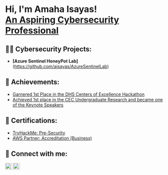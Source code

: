 <h1>Hi, I'm Amaha Isayas! <br/> <a href="https://www.linkedin.com/in/amaha-isayas/">An Aspiring Cybersecurity Professional</a></h1>

<h2> 👨‍💻 Cybersecurity Projects:</h2>

- <b>[Azure Sentinel HoneyPot Lab]</b> (https://github.com/aisayas/AzureSentinelLab)
<!-- - <b>[Undergraduate Senior Design: MITRE Cloud DevSecOps]</b> -->

<h2> 🏅 Achievements: </h2>

- <a href= "https://cina.gmu.edu/cina-sponsored-students-participate-in-dhs-coes-critical-infrastructure-hackathon/"> Garnered 1st Place in the DHS Centers of Excellence Hackathon </a>
- <a href= "https://i.imgur.com/uoA89rc.jpg"> Achieved 1st place in the CEC Undergraduate Research and became one of the Keynote Speakers </a>
<h2> 📜 Certifications:</h2>  

- <a href= "https://tryhackme-certificates.s3-eu-west-1.amazonaws.com/THM-Y9KKNMUJWN.pdf">TryHackMe: Pre-Security</a> <br/>
- <a href= "https://www.credly.com/badges/ff8ba18d-7369-4147-b469-164becc45b76?source=linked_in_profile">AWS Partner: Accreditation (Business)</a> 
<h2> 🤳 Connect with me:</h2>

[<img align="left" alt="AmahaIsayas | LinkedIn" width="22px" src="https://cdn.jsdelivr.net/npm/simple-icons@v3/icons/linkedin.svg" />][linkedin] 
[<img align="left" alt="AmahaIsayas | YouTube" width="22px" src="https://cdn.jsdelivr.net/npm/simple-icons@v3/icons/youtube.svg" />][youtube]

[linkedin]: https://linkedin.com/in/amaha-isayas/
[youtube]: https://www.youtube.com/@amahaisayas/


<!--
**aisayas/aisayas** is a ✨ _special_ ✨ repository because its `README.md` (this file) appears on your GitHub profile.

Here are some ideas to get you started:

- 🔭 I’m currently working on ...
- 🌱 I’m currently learning ...
- 👯 I’m looking to collaborate on ...
- 🤔 I’m looking for help with ...
- 💬 Ask me about ...
- 📫 How to reach me: ...
- 😄 Pronouns: ...
- ⚡ Fun fact: ...
-->
